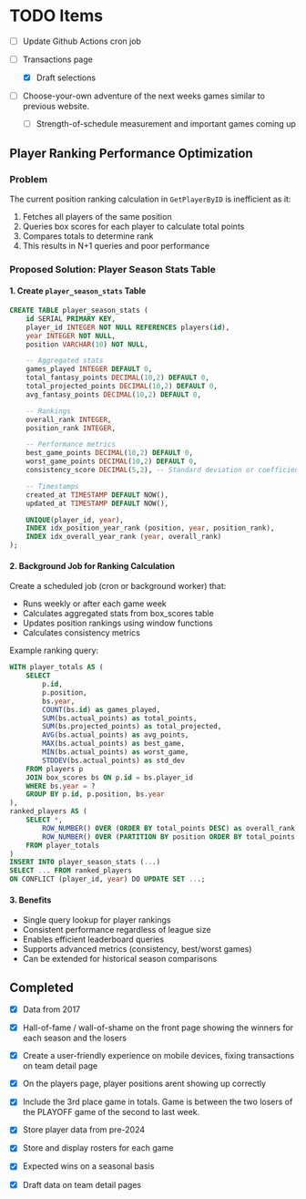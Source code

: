 # TODO Items

* [ ] Update Github Actions cron job

* [ ] Transactions page
  * [X] Draft selections

* [ ] Choose-your-own adventure of the next weeks games similar to previous website.
  * [ ] Strength-of-schedule measurement and important games coming up

## Player Ranking Performance Optimization

### Problem
The current position ranking calculation in `GetPlayerByID` is inefficient as it:
1. Fetches all players of the same position
2. Queries box scores for each player to calculate total points
3. Compares totals to determine rank
4. This results in N+1 queries and poor performance

### Proposed Solution: Player Season Stats Table

#### 1. Create `player_season_stats` Table
```sql
CREATE TABLE player_season_stats (
    id SERIAL PRIMARY KEY,
    player_id INTEGER NOT NULL REFERENCES players(id),
    year INTEGER NOT NULL,
    position VARCHAR(10) NOT NULL,

    -- Aggregated stats
    games_played INTEGER DEFAULT 0,
    total_fantasy_points DECIMAL(10,2) DEFAULT 0,
    total_projected_points DECIMAL(10,2) DEFAULT 0,
    avg_fantasy_points DECIMAL(10,2) DEFAULT 0,

    -- Rankings
    overall_rank INTEGER,
    position_rank INTEGER,

    -- Performance metrics
    best_game_points DECIMAL(10,2) DEFAULT 0,
    worst_game_points DECIMAL(10,2) DEFAULT 0,
    consistency_score DECIMAL(5,2), -- Standard deviation or coefficient of variation

    -- Timestamps
    created_at TIMESTAMP DEFAULT NOW(),
    updated_at TIMESTAMP DEFAULT NOW(),

    UNIQUE(player_id, year),
    INDEX idx_position_year_rank (position, year, position_rank),
    INDEX idx_overall_year_rank (year, overall_rank)
);
```

#### 2. Background Job for Ranking Calculation
Create a scheduled job (cron or background worker) that:
- Runs weekly or after each game week
- Calculates aggregated stats from box_scores table
- Updates position rankings using window functions
- Calculates consistency metrics

Example ranking query:
```sql
WITH player_totals AS (
    SELECT
        p.id,
        p.position,
        bs.year,
        COUNT(bs.id) as games_played,
        SUM(bs.actual_points) as total_points,
        SUM(bs.projected_points) as total_projected,
        AVG(bs.actual_points) as avg_points,
        MAX(bs.actual_points) as best_game,
        MIN(bs.actual_points) as worst_game,
        STDDEV(bs.actual_points) as std_dev
    FROM players p
    JOIN box_scores bs ON p.id = bs.player_id
    WHERE bs.year = ?
    GROUP BY p.id, p.position, bs.year
),
ranked_players AS (
    SELECT *,
        ROW_NUMBER() OVER (ORDER BY total_points DESC) as overall_rank,
        ROW_NUMBER() OVER (PARTITION BY position ORDER BY total_points DESC) as position_rank
    FROM player_totals
)
INSERT INTO player_season_stats (...)
SELECT ... FROM ranked_players
ON CONFLICT (player_id, year) DO UPDATE SET ...;
```

#### 3. Benefits
- Single query lookup for player rankings
- Consistent performance regardless of league size
- Enables efficient leaderboard queries
- Supports advanced metrics (consistency, best/worst games)
- Can be extended for historical season comparisons

## Completed

* [X] Data from 2017

* [X] Hall-of-fame / wall-of-shame on the front page showing the winners for each season and the losers

* [X] Create a user-friendly experience on mobile devices, fixing transactions on team detail page

* [X] On the players page, player positions arent showing up correctly

* [X] Include the 3rd place game in totals. Game is between the two losers of the PLAYOFF game of the second to last week.

* [X] Store player data from pre-2024

* [X] Store and display rosters for each game

* [X] Expected wins on a seasonal basis

* [X] Draft data on team detail pages
